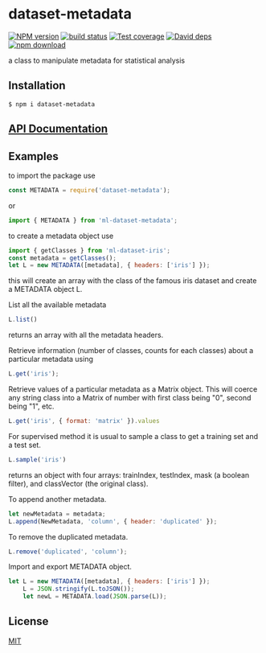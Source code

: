 # dataset-metadata

[![NPM version][npm-image]][npm-url]
[![build status][travis-image]][travis-url]
[![Test coverage][codecov-image]][codecov-url]
[![David deps][david-image]][david-url]
[![npm download][download-image]][download-url]

a class to manipulate metadata for statistical analysis

## Installation

`$ npm i dataset-metadata`

## [API Documentation](https://mljs.github.io/dataset-metadata/)

## Examples

to import the package use
```js
const METADATA = require('dataset-metadata');
```

or 
```js
import { METADATA } from 'ml-dataset-metadata';
```

to create a metadata object use
```js
import { getClasses } from 'ml-dataset-iris';
const metadata = getClasses();
let L = new METADATA([metadata], { headers: ['iris'] });
```
this will create an array with the class of the famous iris dataset and create a METADATA object L.

List all the available metadata
```js
L.list()
```
returns an array with all the metadata headers.

Retrieve information (number of classes, counts for each classes) about a particular metadata using
```js
L.get('iris');
```

Retrieve values of a particular metadata as a Matrix object. This will coerce any string class into a Matrix of number with first class being "0", second being "1", etc.
```js
L.get('iris', { format: 'matrix' }).values
```

For supervised method it is usual to sample a class to get a training set and a test set.
```js
L.sample('iris')
```
returns an object with four arrays: trainIndex, testIndex, mask (a boolean filter), and classVector (the original class). 

To append another metadata.
```js
let newMetadata = metadata;
L.append(NewMetadata, 'column', { header: 'duplicated' });
``` 

To remove the duplicated metadata.
```js
L.remove('duplicated', 'column');
```

Import and export METADATA object.
```js
let L = new METADATA([metadata], { headers: ['iris'] });
    L = JSON.stringify(L.toJSON());
    let newL = METADATA.load(JSON.parse(L));
```

## License

[MIT](./LICENSE)

[npm-image]: https://img.shields.io/npm/v/dataset-metadata.svg?style=flat-square
[npm-url]: https://www.npmjs.com/package/dataset-metadata
[travis-image]: https://img.shields.io/travis/com/mljs/dataset-metadata/master.svg?style=flat-square
[travis-url]: https://travis-ci.com/mljs/dataset-metadata
[codecov-image]: https://img.shields.io/codecov/c/github/mljs/dataset-metadata.svg?style=flat-square
[codecov-url]: https://codecov.io/gh/mljs/dataset-metadata
[david-image]: https://img.shields.io/david/mljs/dataset-metadata.svg?style=flat-square
[david-url]: https://david-dm.org/mljs/dataset-metadata
[download-image]: https://img.shields.io/npm/dm/dataset-metadata.svg?style=flat-square
[download-url]: https://www.npmjs.com/package/dataset-metadata
